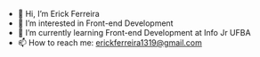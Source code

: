 - 👋 Hi, I’m Erick Ferreira
- 👀 I’m interested in Front-end Development
- 🌱 I’m currently learning Front-end Development at Info Jr UFBA
- 📫 How to reach me: erickferreira1319@gmail.com

<!---
EFBN0/EFBN0 is a ✨ special ✨ repository because its `README.md` (this file) appears on your GitHub profile.
You can click the Preview link to take a look at your changes.
--->
